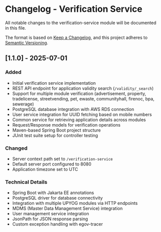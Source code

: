 # Changelog - Verification Service

All notable changes to the verification-service module will be documented in this file.

The format is based on [Keep a Changelog](https://keepachangelog.com/en/1.0.0/),
and this project adheres to [Semantic Versioning](https://semver.org/spec/v2.0.0.html).

## [1.1.0] - 2025-07-01


### Added
- Initial verification service implementation
- REST API endpoint for application validity search (`/validity/_search`)
- Support for multiple module verification (advertisement, property, tradelicense, streetvending, pet, ewaste, communityhall, firenoc, bpa, sewerage)
- PostgreSQL database integration with AWS RDS connection
- User service integration for UUID fetching based on mobile numbers
- Common service for retrieving application details across modules
- Request/Response models for verification operations
- Maven-based Spring Boot project structure
- JUnit test suite setup for controller testing

### Changed
- Server context path set to `/verification-service`
- Default server port configured to 8080
- Application timezone set to UTC

### Technical Details
- Spring Boot with Jakarta EE annotations
- PostgreSQL driver for database connectivity
- Integration with multiple UPYOG modules via HTTP endpoints
- MDMS (Master Data Management Service) integration
- User management service integration
- JsonPath for JSON response parsing
- Custom exception handling with egov-tracer